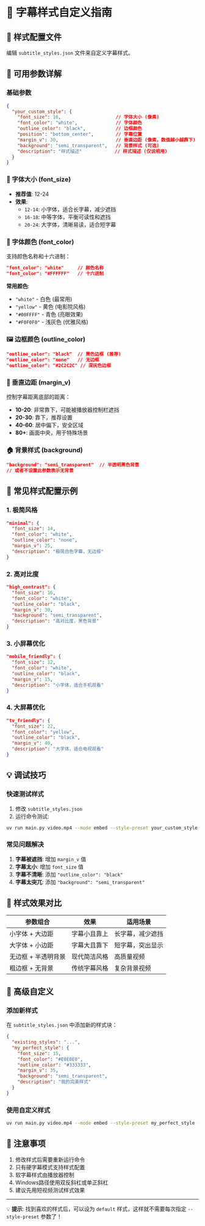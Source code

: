 # 🎨 字幕样式自定义指南

## 📁 样式配置文件
编辑 `subtitle_styles.json` 文件来自定义字幕样式。

## 🔧 可用参数详解

### 基础参数
```json
{
  "your_custom_style": {
    "font_size": 16,                    // 字体大小 (像素)
    "font_color": "white",              // 字体颜色
    "outline_color": "black",           // 边框颜色
    "position": "bottom_center",        // 字幕位置
    "margin_v": 30,                     // 垂直边距 (像素，数值越小越靠下)
    "background": "semi_transparent",   // 背景样式 (可选)
    "description": "样式描述"            // 样式描述 (仅说明用)
  }
}
```

### 📏 字体大小 (font_size)
- **推荐值**: 12-24
- **效果**: 
  - `12-14`: 小字体，适合长字幕，减少遮挡
  - `16-18`: 中等字体，平衡可读性和遮挡
  - `20-24`: 大字体，清晰易读，适合短字幕

### 🎨 字体颜色 (font_color)
支持颜色名称和十六进制：
```json
"font_color": "white"     // 颜色名称
"font_color": "#FFFFFF"   // 十六进制
```

**常用颜色**:
- `"white"` - 白色 (最常用)
- `"yellow"` - 黄色 (电影院风格)
- `"#00FFFF"` - 青色 (亮眼效果)
- `"#F0F0F0"` - 浅灰色 (优雅风格)

### 🖼️ 边框颜色 (outline_color)
```json
"outline_color": "black"  // 黑色边框 (推荐)
"outline_color": "none"   // 无边框
"outline_color": "#2C2C2C" // 深灰色边框
```

### 📍 垂直边距 (margin_v)
控制字幕距离底部的距离：
- **10-20**: 非常靠下，可能被播放器控制栏遮挡
- **20-30**: 靠下，推荐设置
- **40-60**: 居中偏下，安全区域
- **80+**: 画面中央，用于特殊场景

### 🏠 背景样式 (background)
```json
"background": "semi_transparent"  // 半透明黑色背景
// 或者不设置此参数表示无背景
```

## 🎯 常见样式配置示例

### 1. 极简风格
```json
"minimal": {
  "font_size": 14,
  "font_color": "white",
  "outline_color": "none",
  "margin_v": 25,
  "description": "极简白色字幕，无边框"
}
```

### 2. 高对比度
```json
"high_contrast": {
  "font_size": 16,
  "font_color": "white",
  "outline_color": "black",
  "margin_v": 30,
  "background": "semi_transparent",
  "description": "高对比度，黑色背景"
}
```

### 3. 小屏幕优化
```json
"mobile_friendly": {
  "font_size": 12,
  "font_color": "white",
  "outline_color": "black",
  "margin_v": 15,
  "description": "小字体，适合手机观看"
}
```

### 4. 大屏幕优化
```json
"tv_friendly": {
  "font_size": 22,
  "font_color": "yellow",
  "outline_color": "black",
  "margin_v": 40,
  "description": "大字体，适合电视观看"
}
```

## 💡 调试技巧

### 快速测试样式
1. 修改 `subtitle_styles.json`
2. 运行命令测试:
```bash
uv run main.py video.mp4 --mode embed --style-preset your_custom_style --embed-type hard
```

### 常见问题解决
1. **字幕被遮挡**: 增加 `margin_v` 值
2. **字幕太小**: 增加 `font_size` 值
3. **字幕不清晰**: 添加 `"outline_color": "black"`
4. **字幕太突兀**: 添加 `"background": "semi_transparent"`

## 🔄 样式效果对比

| 参数组合 | 效果 | 适用场景 |
|----------|------|----------|
| 小字体 + 大边距 | 字幕小且靠上 | 长字幕，减少遮挡 |
| 大字体 + 小边距 | 字幕大且靠下 | 短字幕，突出显示 |
| 无边框 + 半透明背景 | 现代简洁风格 | 高质量视频 |
| 粗边框 + 无背景 | 传统字幕风格 | 复杂背景视频 |

## 🚀 高级自定义

### 添加新样式
在 `subtitle_styles.json` 中添加新的样式块：
```json
{
  "existing_styles": "...",
  "my_perfect_style": {
    "font_size": 15,
    "font_color": "#E0E0E0",
    "outline_color": "#333333",
    "margin_v": 35,
    "background": "semi_transparent",
    "description": "我的完美样式"
  }
}
```

### 使用自定义样式
```bash
uv run main.py video.mp4 --mode embed --style-preset my_perfect_style --embed-type hard
```

## 📝 注意事项
1. 修改样式后需要重新运行命令
2. 只有硬字幕模式支持样式配置
3. 软字幕样式由播放器控制
4. Windows路径使用双反斜杠或单正斜杠
5. 建议先用短视频测试样式效果

---
💡 **提示**: 找到喜欢的样式后，可以设为 `default` 样式，这样就不需要每次指定 `--style-preset` 参数了！ 